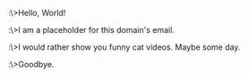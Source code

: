 <html>
<body>

<p>:\>Hello, World!</p>
<p>:\>I am a placeholder for this domain's email.</p>
<p>:\>I would rather show you funny cat videos. Maybe some day.</p>
<p>:\>Goodbye.</p>
</body>
</html>
